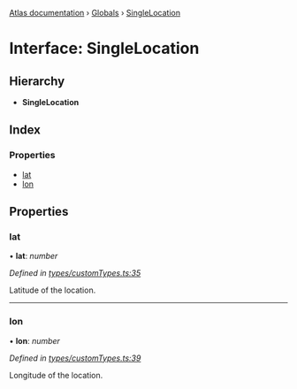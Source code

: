 [Atlas documentation](../README.md) › [Globals](../globals.md) › [SingleLocation](singlelocation.md)

# Interface: SingleLocation

## Hierarchy

* **SingleLocation**

## Index

### Properties

* [lat](singlelocation.md#lat)
* [lon](singlelocation.md#lon)

## Properties

###  lat

• **lat**: *number*

*Defined in [types/customTypes.ts:35](https://github.com/chronark/atlas/blob/d12ab44/src/types/customTypes.ts#L35)*

Latitude of the location.

___

###  lon

• **lon**: *number*

*Defined in [types/customTypes.ts:39](https://github.com/chronark/atlas/blob/d12ab44/src/types/customTypes.ts#L39)*

Longitude of the location.
